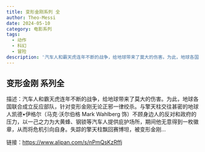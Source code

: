 ```yaml
---
title: 变形金刚系列 全
author: Theo-Messi
date: 2024-05-10
category: 电影系列
tags:
  - 动作
  - 科幻
  - 冒险
description: '汽车人和霸天虎连年不断的战争，给地球带来了莫大的伤害。为此，地球各国联合成立反应部队，针对变形金刚无论正邪一律绞杀。与擎天柱交往甚密的地球人凯德•伊格尔（马克·沃尔伯格 Mark Wahlberg 饰）不顾身边人的反对和政府的压力，以一己之力为大黄蜂、钢锁等汽车人提供庇护场所，期间他无意得到一枚徽章，从而将危机引向自身。失踪的擎天柱飘回赛博坦，被变形金刚...'
---
```


## 变形金刚 系列全

描述：汽车人和霸天虎连年不断的战争，给地球带来了莫大的伤害。为此，地球各国联合成立反应部队，针对变形金刚无论正邪一律绞杀。与擎天柱交往甚密的地球人凯德•伊格尔（马克·沃尔伯格 Mark Wahlberg 饰）不顾身边人的反对和政府的压力，以一己之力为大黄蜂、钢锁等汽车人提供庇护场所，期间他无意得到一枚徽章，从而将危机引向自身。失踪的擎天柱飘回赛博坦，被变形金刚...

链接：https://www.alipan.com/s/nPmQsKzRffj
